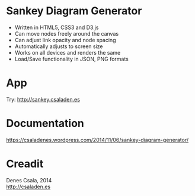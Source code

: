 Sankey Diagram Generator
======

- Written in HTML5, CSS3 and D3.js
- Can move nodes freely around the canvas
- Can adjust link opacity and node spacing
- Automatically adjusts to screen size
- Works on all devices and renders the same
- Load/Save functionality in JSON, PNG formats

# App
Try: http://sankey.csaladen.es  

# Documentation 
https://csaladenes.wordpress.com/2014/11/06/sankey-diagram-generator/
   
# Creadit
Denes Csala, 2014  
http://csaladen.es
